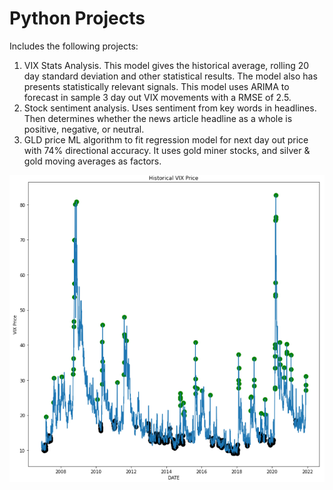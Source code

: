 # Python Projects
Includes the following projects:
1. VIX Stats Analysis.  This model gives the historical average, rolling 20 day standard deviation and other statistical results. The model also has presents statistically relevant signals. This model uses ARIMA to forecast in sample 3 day out VIX movements with a RMSE of 2.5.
2. Stock sentiment analysis. Uses sentiment from key words in headlines. Then determines whether the news article headline as a whole is positive, negative, or neutral.
3. GLD price ML algorithm to fit regression model for next day out price with 74% directional accuracy. It uses gold miner stocks, and silver & gold moving averages as factors.



![alt text](https://github.com/alecbockelman/Python-projects/blob/main/VIX/VIX%20Output/VIX_signals.png)
